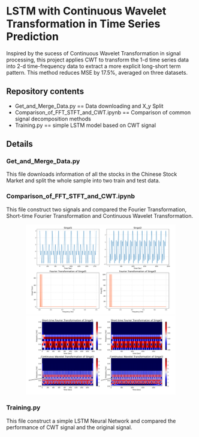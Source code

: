 # LSTM with Continuous Wavelet Transformation in Time Series Prediction
Inspired by the sucess of Continuous Wavelet Transformation in signal processing, this project applies CWT to transform the 1-d time series data into 2-d time-frequency data to extract a more explicit long-short term pattern. This method reduces MSE by 17.5%, averaged on three datasets.
## Repository contents
* Get_and_Merge_Data.py == Data downloading and X_y Split
* Comparison_of_FFT_STFT_and_CWT.ipynb == Comparison of common signal decomposition methods
* Training.py == simple LSTM model based on CWT signal
## Details
### Get_and_Merge_Data.py
This file downloads information of all the stocks in the Chinese Stock Market and split the whole sample into two train and test data.
### Comparison_of_FFT_STFT_and_CWT.ipynb
This file construct two signals and compared the Fourier Transformation, Short-time Fourier Transformation and Continuous Wavelet Transformation.
<p align="middle">
  <img src="img/Original Signal and FTT.png" width="400"/>
  <img src="img/STFT & CWT.png" width="400"/>
</p>

### Training.py
This file construct a simple LSTM Neural Network and compared the performance of CWT signal and the original signal.
